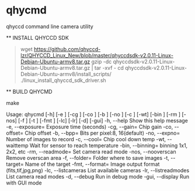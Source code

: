 # qhycmd
qhyccd command line camera utility 

** INSTALL QHYCCD SDK

 > wget https://github.com/qhyccd-lzr/QHYCCD_Linux_New/blob/master/qhyccdsdk-v2.0.11-Linux-Debian-Ubuntu-armv8.tar.gz
 > gzip -dc qhyccdsdk-v2.0.11-Linux-Debian-Ubuntu-armv8.tar.gz | tar -xvf -
 > cd qhyccdsdk-v2.0.11-Linux-Debian-Ubuntu-armv8/install_scripts/
 > ./linux_install_qhyccd_sdk_driver.sh
 
 
** BUILD QHYCMD

make

Usage: qhycmd [-h] [-e <double>] [-cg <num>] [-co <num>] [-b <num>] [-no <num>] [-c <double>] [-wt] [-bin <str>] [-rm <num>] [-nos] [-f <str>] [-t <str>] [-fmt <str>] [-lc] [-lr] [-d] [-gui]
  -h, --help                    Show this help message
  -e, --exposure=<double>       Exposure time (seconds)
  -cg, --gain=<num>             Chip gain
  -co, --offset=<num>           Chip offset
  -b, --bpp=<num>               Bits per pixel:8, 16(default)
  -no, --expno=<num>            Number of images to record
  -c, --cool=<double>           Chip cool down temp
  -wt, --waittemp               Wait for sensor to reach temperature
  -bin, --binning=<str>         binning 1x1, 2x2, etc
  -rm, --readmode=<num>         Set camera read mode
  -nos, --nooverscan            Remove overscan area
  -f, --folder=<str>            Folder where to save images
  -t, --target=<str>            Name of the target
  -fmt, --format=<str>          Image output format (fits,tif,jpg,png)
  -lc, --listcameras            List available cameras
  -lr, --listreadmodes          List camera read modes
  -d, --debug                   Run in debug mode
  -gui, --display               Run with GUI mode


